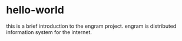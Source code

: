 # hello-world

this is a brief introduction to the engram project. engram is distributed information system for the internet. 
